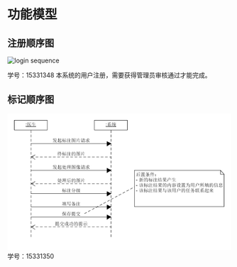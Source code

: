# 功能模型

## 注册顺序图

![login sequence](./images/sequence_model_1.png)

学号：15331348
本系统的用户注册，需要获得管理员审核通过才能完成。

## 标记顺序图

![labeling sequence](../images/sequence_model_2.png)
学号：15331350
